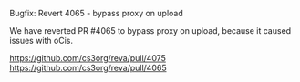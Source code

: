 Bugfix: Revert 4065 - bypass proxy on upload

We have reverted PR #4065 to bypass proxy on upload, because it caused issues with oCis.

https://github.com/cs3org/reva/pull/4075
https://github.com/cs3org/reva/pull/4065